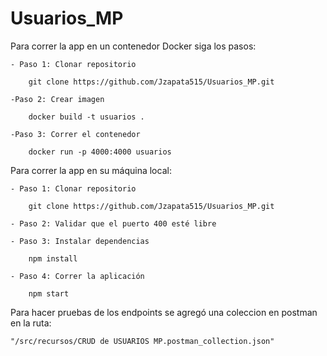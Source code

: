 # Usuarios_MP
Para correr la app en un contenedor Docker siga los pasos:

    - Paso 1: Clonar repositorio

        git clone https://github.com/Jzapata515/Usuarios_MP.git

    -Paso 2: Crear imagen

        docker build -t usuarios .

    -Paso 3: Correr el contenedor

        docker run -p 4000:4000 usuarios

Para correr la app en su máquina local:

    - Paso 1: Clonar repositorio

        git clone https://github.com/Jzapata515/Usuarios_MP.git

    - Paso 2: Validar que el puerto 400 esté libre

    - Paso 3: Instalar dependencias

        npm install
    
    - Paso 4: Correr la aplicación

        npm start

Para hacer pruebas de los endpoints se agregó una coleccion en postman en la ruta:

    "/src/recursos/CRUD de USUARIOS MP.postman_collection.json"

